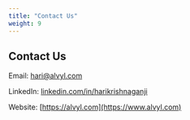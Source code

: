 ```yaml
---
title: "Contact Us"
weight: 9
---
```


## Contact Us

Email: [hari@alvyl.com](mailto:hari@alvyl.com)

LinkedIn: [linkedin.com/in/harikrishnaganji](https://www.linkedin.com/in/harikrishnaganji)

Website: [https://alvyl.com](https://www.alvyl.com)
